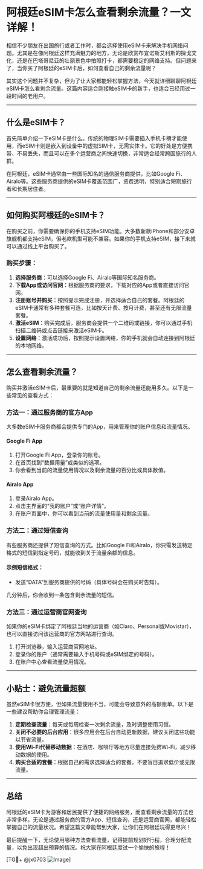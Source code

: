 # 阿根廷eSIM卡怎么查看剩余流量？一文详解！

相信不少朋友在出国旅行或者工作时，都会选择使用eSIM卡来解决手机网络问题。尤其是在像阿根廷这样充满魅力的地方，无论是欣赏布宜诺斯艾利斯的探戈文化，还是在巴塔哥尼亚的壮丽景色中拍照打卡，都需要稳定的网络支持。但问题来了，当你买了阿根廷的eSIM卡后，如何查看自己的剩余流量呢？

其实这个问题并不复杂，但为了让大家都能轻松掌握方法，今天就详细聊聊阿根廷eSIM卡怎么看剩余流量。这篇内容适合刚接触eSIM卡的新手，也适合已经用过一段时间的老用户。

---

## 什么是eSIM卡？

首先简单介绍一下eSIM卡是什么。传统的物理SIM卡需要插入手机卡槽才能使用，而eSIM卡则是嵌入到设备中的虚拟SIM卡，无需实体卡。它的好处是方便携带、不易丢失，而且可以在多个运营商之间快速切换，非常适合经常跨国旅行的人群。

在阿根廷，eSIM卡通常由一些国际知名的通信服务商提供，比如Google Fi、Airalo等。这些服务商提供的eSIM卡覆盖范围广，资费透明，特别适合短期旅行者和长期居住者。

---

## 如何购买阿根廷的eSIM卡？

在购买之前，你需要确保你的手机支持eSIM功能。大多数新款iPhone和部分安卓旗舰机都支持eSIM，但老款机型可能不兼容。如果你的手机支持eSIM，接下来就可以通过线上平台购买了。

### 购买步骤：
1. **选择服务商**：可以选择Google Fi、Airalo等国际知名服务商。
2. **下载App或访问官网**：根据服务商的要求，下载对应的App或者直接访问官网。
3. **注册账号并购买**：按照提示完成注册，并选择适合自己的套餐。阿根廷的eSIM卡通常有多种套餐可选，比如按天计费、按月计费，甚至还有无限流量套餐。
4. **激活eSIM**：购买完成后，服务商会提供一个二维码或链接，你可以通过手机扫描二维码或点击链接来激活eSIM卡。
5. **设置网络**：激活成功后，按照提示设置网络，你的手机就会自动连接到阿根廷的本地网络。

---

## 怎么查看剩余流量？

购买并激活eSIM卡后，最重要的就是知道自己的剩余流量还能用多久。以下是一些常见的查看方式：

### 方法一：通过服务商的官方App
大多数eSIM卡服务商都会提供专门的App，用来管理你的账户信息和流量情况。

#### Google Fi App
1. 打开Google Fi App，登录你的账号。
2. 在首页找到“数据用量”或类似的选项。
3. 你会看到当前的流量使用情况以及剩余流量的百分比或具体数值。

#### Airalo App
1. 登录Airalo App。
2. 点击主界面的“我的账户”或“账户详情”。
3. 在账户页面中，你可以看到当前的流量使用量和剩余流量。

### 方法二：通过短信查询
有些服务商还提供了短信查询的方式。比如Google Fi和Airalo，你只需发送特定格式的短信到指定号码，就能收到关于流量余额的信息。

#### 示例短信格式：
- 发送“DATA”到服务商提供的号码（具体号码会在购买时告知）。

几分钟后，你会收到一条包含剩余流量的短信。

### 方法三：通过运营商官网查询
如果你的eSIM卡绑定了阿根廷当地的运营商（如Claro、Personal或Movistar），也可以直接访问该运营商的官方网站进行查询。

1. 打开浏览器，输入运营商官网地址。
2. 登录你的账户（通常需要输入手机号码或eSIM绑定的号码）。
3. 在账户中心查看流量使用情况。

---

## 小贴士：避免流量超额

虽然eSIM卡很方便，但如果流量使用不当，可能会导致意外的高额账单。以下是一些建议帮助你合理管理流量：

1. **定期检查流量**：每天或每周检查一次剩余流量，及时调整使用习惯。
2. **关闭不必要的后台应用**：很多应用会在后台自动更新数据，建议关闭这些功能以节省流量。
3. **使用Wi-Fi代替移动数据**：在酒店、咖啡厅等地方尽量连接免费Wi-Fi，减少移动数据的使用。
4. **购买合适的套餐**：根据自己的需求选择适合的套餐，不要盲目追求低价或无限流量。

---

## 总结

阿根廷的eSIM卡为游客和居民提供了便捷的网络服务，而查看剩余流量的方法也非常多样。无论是通过服务商的官方App、短信查询，还是运营商官网，都能轻松掌握自己的流量状况。希望这篇文章能帮到大家，让你们在阿根廷玩得更尽兴！

最后提醒一下，无论使用哪种方法查看流量，记得提前规划好行程，合理分配流量，以免出现超出预算的情况。祝大家在阿根廷度过一个愉快的旅程！

[TG💪+ @jx0703 ![Image](https://github.com/user-attachments/assets/dbca1d08-cadb-493c-b0ec-ad6f7a83f270)]
